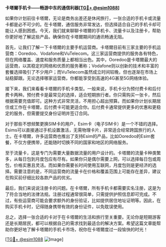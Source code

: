 **卡塔爾手机卡——畅游中东的通信利器[[TG💪+ @esim1088](https://t.me/s/esim1088)]**

如果你计划前往卡塔爾，无论是商务出差还是休闲旅行，一张合适的手机卡或流量卡都是必不可少的。在卡塔爾，通信服务非常发达，但选择适合自己的手机卡却可能让人感到困惑。今天，我们就来聊聊卡塔爾的手机卡、流量卡以及注册卡，帮助你更好地了解这些产品，确保你在卡塔爾期间的通讯畅通无阻。

首先，让我们了解一下卡塔爾的主要手机运营商。卡塔爾目前有三家主要的手机运营商：Ooredoo、Vodafone和VuTelecom。这三家运营商提供的服务各有特色，但在网络覆盖、速度和服务质量上都相当出色。其中，Ooredoo是卡塔爾最大的运营商，以其稳定的网络和优质的服务著称；Vodafone则以创新的技术和丰富的套餐选择吸引了不少用户；而VuTelecom虽然成立时间较晚，但也逐渐在市场上站稳脚跟。无论选择哪家运营商，你都能享受到高速的4G甚至5G网络体验。

接下来，我们来看看卡塔爾的手机卡类型。一般来说，手机卡分为预付费卡和后付费卡两种。预付费卡是最常见的选择，适合短期旅行者。你只需购买一张卡，然后根据需要充值即可。这种方式非常灵活，不用担心超出预算。而如果你计划长期居住或工作在卡塔爾，后付费卡可能更适合你。后付费卡通常提供更多的优惠和更稳定的服务，但需要提交身份证明并签订合同。

对于那些不想频繁更换SIM卡的用户，Esim卡（电子SIM卡）是一个不错的选择。Esims可以直接通过手机设置激活，无需物理卡片，非常适合经常跨国旅行的人士。在卡塔爾，许多运营商也推出了支持Esim的产品，比如Ooredoo的Esim套餐，不仅方便携带，还能随时切换不同的国家和地区的网络服务。

至于流量卡，这是专门为需要大量数据流量的用户设计的。卡塔爾的流量卡种类繁多，从每日包到月度包应有尽有。如果你只是偶尔需要上网，可以选择每日包或周包，价格实惠且灵活。而如果你需要长时间使用互联网，月度包则是更经济的选择。需要注意的是，不同运营商的流量卡在价格和覆盖范围上可能存在差异，建议在购买前仔细比较各款产品的优劣。

最后，我们来说说注册卡的问题。在卡塔爾，所有手机卡都需要实名注册，这是为了符合当地的法律法规。注册过程通常很简单，只需提供护照信息即可完成。不过，有些运营商可能会要求额外的身份验证，比如提供居住地址证明等。因此，在购买手机卡时，记得随身携带有效的身份证件，以免耽误使用。

总之，选择一张合适的卡对于在卡塔爾的生活和旅行至关重要。无论你是短期游客还是长期居民，都可以根据自己的需求找到最适合的解决方案。希望这篇文章能帮助你更好地了解卡塔爾的手机卡市场，祝你在卡塔爾度过一段愉快的时光！

[[TG💪+ @esim1088](https://t.me/s/esim1088) ![Image](https://i.postimg.cc/4NQfJmqS/Snipaste-2025-05-13-00-14-12.png)]